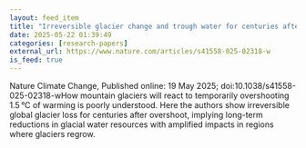 ```yaml
---
layout: feed_item
title: "Irreversible glacier change and trough water for centuries after overshooting 1.5 °C"
date: 2025-05-22 01:39:49
categories: [research-papers]
external_url: https://www.nature.com/articles/s41558-025-02318-w
is_feed: true
---
```


Nature Climate Change, Published online: 19 May 2025; doi:10.1038/s41558-025-02318-wHow mountain glaciers will react to temporarily overshooting 1.5 °C of warming is poorly understood. Here the authors show irreversible global glacier loss for centuries after overshoot, implying long-term reductions in glacial water resources with amplified impacts in regions where glaciers regrow.
